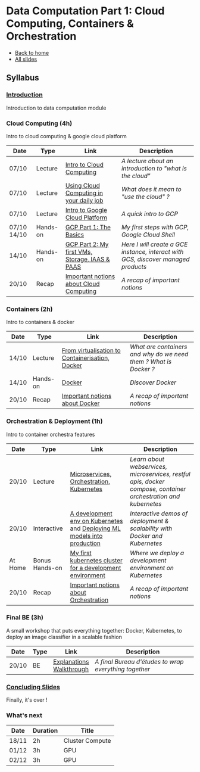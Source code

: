 # Data Computation Part 1: Cloud Computing, Containers & Orchestration

* [Back to home](https://supaerodatascience.github.io/OBD/)
* [All slides](./slides/1_index.html)

## Syllabus

### [Introduction](slides/1_0_intro.html)

Introduction to data computation module

### Cloud Computing (4h)

Intro to cloud computing & google cloud platform

Date | Type | Link | Description |
| --- | --- | --- | --- |
07/10 | Lecture | [Intro to Cloud Computing](slides/1_1_cloud_computing.html) | *A lecture about an introduction to "what is the cloud"* |
07/10 | Lecture | [Using Cloud Computing in your daily job](slides/1_2_cloud_usage.html) | *What does it mean to "use the cloud" ?* |
07/10 | Lecture | [Intro to Google Cloud Platform](slides/1_3_gcp.html) | *A quick intro to GCP* |
07/10   14/10 | Hands-on | [GCP Part 1: The Basics](1_2_gcp_setup.md) | *My first steps with GCP, Google Cloud Shell* |
14/10 | Hands-on | [GCP Part 2: My first VMs, Storage, IAAS & PAAS](1_2_gcp_handson.md) | *Here I will create a GCE instance, interact with GCS, discover managed products* |
20/10 | Recap | [Important notions about Cloud Computing](slides/1_7_conclusion.html#/1) | *A recap of important notions* |

### Containers (2h)

Intro to containers & docker

Date | Type | Link | Description |
| --- | --- | --- | --- |
14/10 | Lecture | [From virtualisation to Containerisation, Docker](slides/1_4_containers.html) | *What are containers and why do we need them ? What is Docker ?* |
14/10 | Hands-on | [Docker](1_3_docker.md) | *Discover Docker* |
20/10 | Recap | [Important notions about Docker](slides/1_7_conclusion.html#/2) | *A recap of important notions* |

### Orchestration & Deployment (1h)

Intro to container orchestra  features

Date | Type | Link | Description |
| --- | --- | --- | --- |
20/10 | Lecture |  [Microservices, Orchestration, Kubernetes](slides/1_5_orchestration.html) | *Learn about webservices, microservices, restful apis, docker compose, container orchestration and kubernetes* |
20/10 | Interactive | [A development env on Kubernetes](slides/1_6_deployment.html#/1) and [Deploying ML models into production](slides/1_6_deployment.html#/2) | *Interactive demos of deployment & scalability with Docker and Kubernetes* |
At Home | Bonus Hands-on | [My first kubernetes cluster for a development environment](1_5_bonus.md) | *Where we deploy a development environment on Kubernetes* |
20/10 | Recap | [Important notions about Orchestration](slides/1_7_conclusion.html#/3) | *A recap of important notions* |

### Final BE (3h)

A small workshop that puts everything together: Docker, Kubernetes, to deploy an image classifier in a scalable fashion

Date | Type | Link | Description |
| --- | --- | --- | --- |
20/10 | BE |  [Explanations](slides/1_7_conclusion.html#/4) <br/> [Walkthrough](1_4_be.md) | *A final Bureau d'études to wrap everything together* |

### [Concluding Slides](slides/1_7_conclusion.html)

Finally, it's over !

### What's next

Date | Duration | Title |
| --- | --- | --- |
18/11 | 2h | Cluster Compute |
01/12 | 3h | GPU |
02/12 | 3h | GPU |
